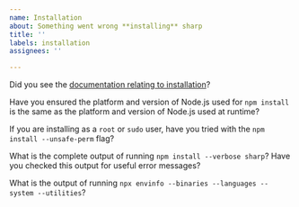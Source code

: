 ```yaml
---
name: Installation
about: Something went wrong **installing** sharp
title: ''
labels: installation
assignees: ''

---
```


Did you see the [documentation relating to installation](https://sharp.pixelplumbing.com/en/stable/install/)?

Have you ensured the platform and version of Node.js used for `npm install` is the same as the platform and version of Node.js used at runtime?

If you are installing as a `root` or `sudo` user, have you tried with the `npm install --unsafe-perm` flag?

What is the complete output of running `npm install --verbose sharp`? Have you checked this output for useful error messages?

What is the output of running `npx envinfo --binaries --languages --system --utilities`?
